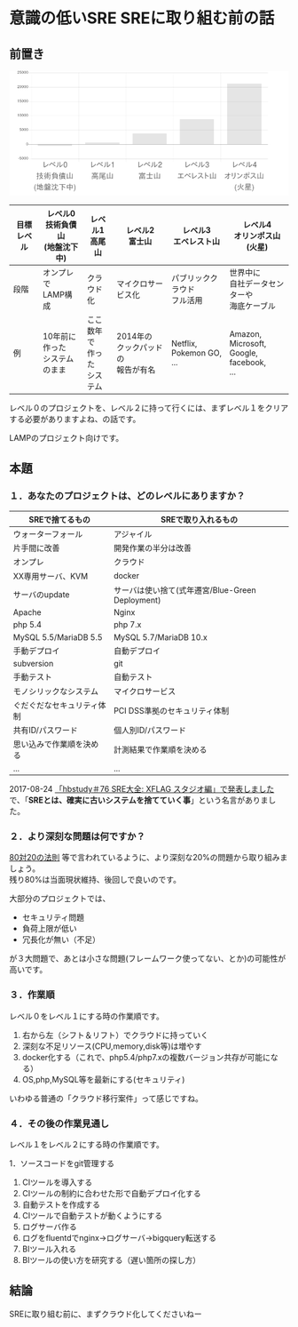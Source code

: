 # 意識の低いSRE SREに取り組む前の話

## 前置き

![グラフ：目標レベル](yama.png)

|目標レベル|レベル0<br>技術負債山<br>(地盤沈下中)|レベル1<br>高尾山|レベル2　　　<br>富士山|レベル3　　　<br>エベレスト山|レベル4　　　<br>オリンポス山<br>(火星)|
|---|---|---|---|---|---|
|段階|オンプレで<br>LAMP構成|クラウド化|マイクロサービス化|パブリッククラウド<br>フル活用|世界中に<br>自社データセンターや<br>海底ケーブル|
|例|10年前に<br>作った<br>システムのまま|ここ数年で<br>作った<br>システム|2014年の<br>クックパッドの<br>報告が有名|Netflix,<br>Pokemon GO,<br>...|Amazon,<br>Microsoft,<br>Google,<br>facebook,<br>...|

レベル０のプロジェクトを、レベル２に持って行くには、まずレベル１をクリアする必要がありますよね、の話です。

LAMPのプロジェクト向けです。

## 本題

### １．あなたのプロジェクトは、どのレベルにありますか？

|SREで捨てるもの|SREで取り入れるもの|
|---|---|
|ウォーターフォール|アジャイル|
|片手間に改善|開発作業の半分は改善|
|オンプレ|クラウド|
|XX専用サーバ、KVM|docker|
|サーバのupdate|サーバは使い捨て(式年遷宮/Blue-Green Deployment)|
|Apache|Nginx|
|php 5.4|php 7.x|
|MySQL 5.5/MariaDB 5.5|MySQL 5.7/MariaDB 10.x|
|手動デプロイ|自動デプロイ|
|subversion|git|
|手動テスト|自動テスト|
|モノシリックなシステム|マイクロサービス|
|ぐだぐだなセキュリティ体制|PCI DSS準拠のセキュリティ体制|
|共有ID/パスワード|個人別ID/パスワード|
|思い込みで作業順を決める|計測結果で作業順を決める|
|...|...|

2017-08-24 [「hbstudy＃76 SRE大全: XFLAG スタジオ編」で発表しました](https://xflag.com/blog/hbstudy76_sre_xflag.html)
で、「**SREとは、確実に古いシステムを捨てていく事**」という名言がありました。

### ２．より深刻な問題は何ですか？

[80対20の法則](https://www.amazon.co.jp/dp/B00CPKUY7C) 等で言われているように、より深刻な20%の問題から取り組みましょう。  
残り80%は当面現状維持、後回しで良いのです。

大部分のプロジェクトでは、

- セキュリティ問題
- 負荷上限が低い
- 冗長化が無い（不足）

が３大問題で、あとは小さな問題(フレームワーク使ってない、とか)の可能性が高いです。

### ３．作業順

レベル０をレベル１にする時の作業順です。

1. 右から左（シフト＆リフト）でクラウドに持っていく
1. 深刻な不足リソース(CPU,memory,disk等)は増やす
1. docker化する（これで、php5.4/php7.xの複数バージョン共存が可能になる）
1. OS,php,MySQL等を最新にする(セキュリティ)

いわゆる普通の「クラウド移行案件」って感じですね。

### ４．その後の作業見通し

レベル１をレベル２にする時の作業順です。

1．ソースコードをgit管理する
1. CIツールを導入する
1. CIツールの制約に合わせた形で自動デプロイ化する
1. 自動テストを作成する
1. CIツールで自動テストが動くようにする
1. ログサーバ作る
1. ログをfluentdでnginx→ログサーバ→bigquery転送する
1. BIツール入れる
1. BIツールの使い方を研究する（遅い箇所の探し方）

## 結論

SREに取り組む前に、まずクラウド化してくださいねー
